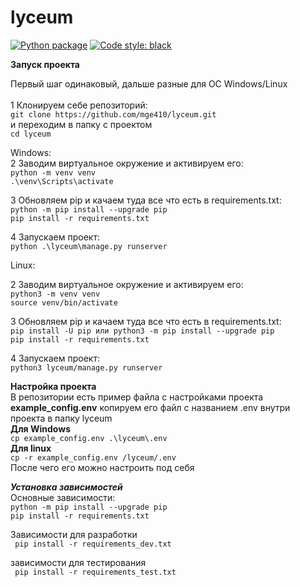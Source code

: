 # lyceum

[![Python package](https://github.com/mge410/lyceum/actions/workflows/python-package.yml/badge.svg)](https://github.com/mge410/lyceum/actions/workflows/python-package.yml)
[![Code style: black](https://img.shields.io/badge/code%20style-black-000000.svg)](https://github.com/psf/black)

**Запуск проекта**

Первый шаг одинаковый, дальше разные для OC Windows/Linux <br><br>
1 Клонируем себе репозиторий: <br>
```git clone https://github.com/mge410/lyceum.git ```<br>
и переходим в папку с проектом <br>
```cd lyceum ```<br>

Windows: <br>
2 Заводим виртуальное окружение и активируем его: <br>
```python -m venv venv ```<br>
```.\venv\Scripts\activate ```<br>

3 Обновляем pip и качаем туда все что есть в requirements.txt: <br>
```python -m pip install --upgrade pip``` <br>
```pip install -r requirements.txt ```<br>

4 Запускаем проект: <br>
``` python .\lyceum\manage.py runserver ```<br>

Linux: <br>

2 Заводим виртуальное окружение и активируем его: <br>
```python3 -m venv venv ```<br>
```source venv/bin/activate ```<br>

3 Обновляем pip и качаем туда все что есть в requirements.txt: <br>
```pip install -U pip или python3 -m pip install --upgrade pip```<br>
```pip install -r requirements.txt``` <br>

4 Запускаем проект: <br> 
```python3 lyceum/manage.py runserver```<br>


**Настройка проекта**<br>
В репозитории есть пример файла с настройками проекта __example_config.env__
копируем его файл с названием .env внутри проекта в папку lyceum <br>
__Для Windows__ <br>
```cp example_config.env .\lyceum\.env``` <br>
__Для linux__ <br>
```cp -r example_config.env /lyceum/.env``` <br>
После чего его можно настроить под себя <br>

***Установка зависимостей***<br>
Основные зависимости:<br>
```python -m pip install --upgrade pip``` <br>
```pip install -r requirements.txt ```<br>

Зависимости для разработки<br>
``` pip install -r requirements_dev.txt```<br>

зависимости для тестирования <br>
``` pip install -r requirements_test.txt```
